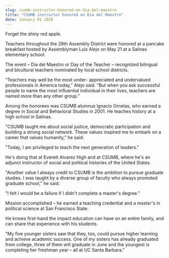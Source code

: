 ```yaml
---
slug: csumb-instructor-honored-on-dia-del-maestro
title: "CSUMB instructor honored on Dia del Maestro"
date: January 01 2020
---
```


 
<p>Forget the shiny red apple.</p>
<p>
  Teachers throughout the 28th Assembly District were honored at a pancake
  breakfast hosted by Assemblyman Luis Alejo on May 21 at a Salinas elementary
  school.
</p>
<p>
  The event – Dia del Maestro or Day of the Teacher – recognized bilingual and
  bicultural teachers nominated by local school districts.
</p>
<p>
  “Teachers may well be the most under- appreciated and undervalued
  professionals in America today,” Alejo said. “But when you ask successful
  people to name the most influential individual in their lives, teachers are
  named more than any other group.”
</p>
<p>
  Among the honorees was CSUMB alumnus Ignacio Ornelas, who earned a degree in
  Social and Behavioral Studies in 2001. He teaches history at a high school in
  Salinas.
</p>
<p>
  "CSUMB taught me about social justice, democratic participation and building a
  strong social network. These values inspired me to embark on a career that
  values humanity," he said.
</p>
<p>"Today, I am privileged to teach the next generation of leaders."</p>
<p>
  He's doing that at Everett Alvarez High and at CSUMB, where he's an adjunct
  instructor of social and political histories of the United States.
</p>
<p>
  "Another value I always credit to CSUMB is the ambition to pursue graduate
  studies. I was taught by a diverse group of faculty who always promoted
  graduate school," he said.
</p>
<p>"I felt I would be a failure if I didn't complete a master's degree."</p>
<p>
  Mission accomplished – he earned a teaching credential and a master's in
  political science at San Francisco State.
</p>
<p>
  He knows first-hand the impact education can have on an entire family, and can
  share that experience with his students.
</p>
<p>
  "My five younger sisters saw that they, too, could pursue higher learning and
  achieve academic success. One of my sisters has already graduated from
  college, three of them will graduate in June and the youngest is completing
  her freshman year – all at UC Santa Barbara."
</p>
 
